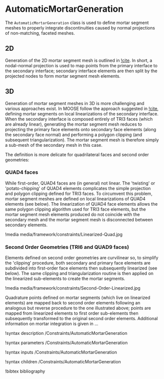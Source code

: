 # AutomaticMortarGeneration

The `AutomaticMortarGeneration` class is used to define mortar segment meshes to properly integrate discontinuities caused by normal projections of non-matching, faceted meshes.

## 2D

Generation of the 2D mortar segment mesh is outlined in [!cite](osti_1468630). In short, a nodal-normal projection is used to map points from the primary interface to the secondary interface; secondary interface elements are then split by the projected nodes to form mortar segment mesh elements.

## 3D

Generation of mortar segment meshes in 3D is more challenging and various approaches exist. In MOOSE follow the approach suggested in [!cite](puso20043d), defining mortar segments on local linearizations of the secondary interface. When the secondary interface is composed entirely of TRI3 faces (which are already linear), generating the mortar segment mesh reduces to projecting the primary face elements onto secondary face elements (along the secondary face normal) and performing a polygon clipping (and subsequent triangularization). The mortar segment mesh is therefore simply a sub-mesh of the secondary mesh in this case.

The definition is more delicate for quadrilateral faces and second order geometries:

### QUAD4 faces

While first-order, QUAD4 faces are (in general) not linear. The 'twisting' or 'potato-chipping' of QUAD4 elements complicates the simple projection and polygon clipping defined for TRI3 faces. To circumvent this problem, mortar segment meshes are defined on local linearizations of QUAD4 elements (see below). The linearization of QUAD4 face elements allows the same polygon clipping algorithm used for TRI3 face elements, but the mortar segment mesh elements produced do not coincide with the secondary mesh and the mortar segment mesh is disconnected between secondary elements.

!media media/framework/constraints/Linearized-Quad.jpg

### Second Order Geometries (TRI6 and QUAD9 faces)

Elements defined on second order geometries are curvilinear so, to simplify the 'clipping' procedure, both secondary and primary face elements are subdivided into first-order face elements then subsequently linearized (see below). The same clipping and triangularization routine is then applied on the linearized sub-elements to create the mortar segments.

!media media/framework/constraints/Second-Order-Linearized.jpg

Quadrature points defined on mortar segments (which live on linearized elements) are mapped back to second order elements following an analogous but reverse procedure to the one illustrated above; points are mapped from linearized elements to first order sub-elements then subsequently transformed to the original second order elements. Additional information on mortar integration is given in ...

!syntax description /Constraints/AutomaticMortarGeneration

!syntax parameters /Constraints/AutomaticMortarGeneration

!syntax inputs /Constraints/AutomaticMortarGeneration

!syntax children /Constraints/AutomaticMortarGeneration

!bibtex bibliography
